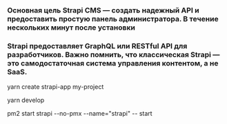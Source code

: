 ### Основная цель Strapi CMS — создать надежный API и предоставить простую панель администратора. В течение нескольких минут после установки 
### Strapi предоставляет GraphQL или RESTful API для разработчиков. Важно помнить, что классическая Strapi — это самодостаточная система управления контентом, а не SaaS.

yarn create strapi-app my-project

yarn develop

pm2 start strapi --no-pmx --name="strapi" -- start